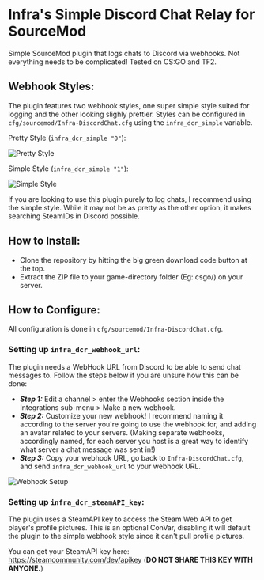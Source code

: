 # Infra's Simple Discord Chat Relay for SourceMod

Simple SourceMod plugin that logs chats to Discord via webhooks. Not everything needs to be complicated! Tested on CS:GO and TF2.

## Webhook Styles:

The plugin features two webhook styles, one super simple style suited for logging and the other looking slighly prettier. Styles can be configured in `cfg/sourcemod/Infra-DiscordChat.cfg` using the `infra_dcr_simple` variable.

Pretty Style (`infra_dcr_simple "0"`):

![Pretty Style](https://infra.s-ul.eu/prjXi6Df)

Simple Style (`infra_dcr_simple "1"`):

![Simple Style](https://infra.s-ul.eu/75UIvxUK)

If you are looking to use this plugin purely to log chats, I recommend using the simple style. While it may not be as pretty as the other option, it makes searching SteamIDs in Discord possible. 

## How to Install:

- Clone the repository by hitting the big green download code button at the top.
- Extract the ZIP file to your game-directory folder (Eg: csgo/) on your server.

## How to Configure:

All configuration is done in `cfg/sourcemod/Infra-DiscordChat.cfg`. 

### Setting up `infra_dcr_webhook_url`:
The plugin needs a WebHook URL from Discord to be able to send chat messages to. Follow the steps below if you are unsure how this can be done:

* ***Step 1:*** Edit a channel > enter the Webhooks section inside the Integrations sub-menu > Make a new webhook.
* ***Step 2:*** Customize your new webhook! I recommend naming it according to the server you're going to use the webhook for, and adding an avatar related to your servers. (Making separate webhooks, accordingly named, for each server you host is a great way to identify what server a chat message was sent in!)
* ***Step 3:*** Copy your webhook URL, go back to `Infra-DiscordChat.cfg`, and send `infra_dcr_webhook_url` to your webhook URL.

![Webhook Setup](https://infra.s-ul.eu/PGIRZY4W)

### Setting up `infra_dcr_steamAPI_key`:
The plugin uses a SteamAPI key to access the Steam Web API to get player's profile pictures. This is an optional ConVar, disabling it will default the plugin to the simple webhook style since it can't pull profile pictures.

You can get your SteamAPI key here: https://steamcommunity.com/dev/apikey (**DO NOT SHARE THIS KEY WITH ANYONE.**)
